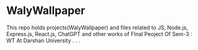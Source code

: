 # WalyWallpaper
This repo holds projects(WalyWallpaper) and files related to JS, Node.js, Express.js, React.js, ChatGPT and other works of FInal Peoject Of Sem-3 : WT At Darshan University . . . 
